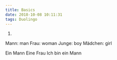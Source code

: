 ```yaml
---
title: Basics
date: 2018-10-08 10:11:31
tags: Duolingo
---
```


1.
Mann: man
Frau: woman
Junge: boy
Mädchen: girl

Ein Mann
Eine Frau
Ich bin ein Mann